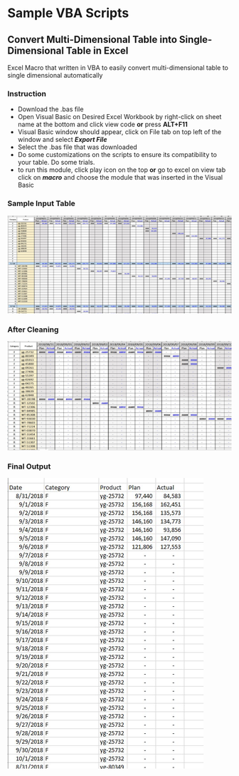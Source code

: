 # Sample VBA Scripts

## Convert Multi-Dimensional Table into Single-Dimensional Table in Excel

Excel Macro that written in VBA to easily convert multi-dimensional table to single dimensional automatically

### Instruction
- Download the .bas file
- Open Visual Basic on Desired Excel Workbook by right-click on sheet name at the bottom and click view code **or** press **ALT+F11**
- Visual Basic window should appear, click on File tab on top left of the window and select ***Export File***
- Select the .bas file that was downloaded
- Do some customizations on the scripts to ensure its compatibility to your table. Do some trials.
- to run this module, click play icon on the top **or** go to excel on view tab click on ***macro*** and choose the module that was inserted in the Visual Basic  


### Sample Input Table

![Example input Table](/Image/TableBefore.jpg)

### After Cleaning
![Example input Table](/Image/Table2.jpg)

### Final Output
![Example input Table](/Image/TableOutput.jpg)
